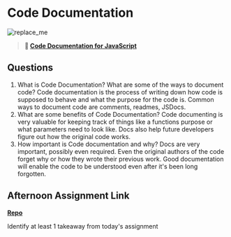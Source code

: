 # Code Documentation

![replace_me](https://codeworks.blob.core.windows.net/public/assets/img/illustrations/placeholder.svg)

> **📖 [Code Documentation for JavaScript](https://codeworksacademy.com/fs-student-guide/resources/wk7/02-JSDocs)**

## Questions

1. What is Code Documentation? What are some of the ways to document code?
  Code documentation is the process of writing down how code is supposed to behave and what the purpose for the code is.  Common ways to document code are comments, readmes, JSDocs.
2. What are some benefits of Code Documentation?
  Code documenting is very valuable for keeping track of things like a functions purpose or what parameters need to look like.  Docs also help future developers figure out how the original code works.
3. How important is Code documentation and why?
  Docs are very important, possibly even required.  Even the original authors of the code forget why or how they wrote their previous work.  Good documentation will enable the code to be understood even after it's been long forgotten.
## Afternoon Assignment Link

**[Repo](https://github.com/mykealw/Checkpoint6PlanIt)**

Identify at least 1 takeaway from today's assignment
  